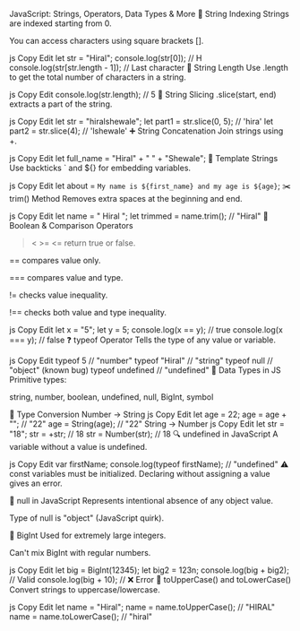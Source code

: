 JavaScript: Strings, Operators, Data Types & More
🧵 String Indexing
Strings are indexed starting from 0.

You can access characters using square brackets [].

js
Copy
Edit
let str = "Hiral";
console.log(str[0]); // H
console.log(str[str.length - 1]); // Last character
📏 String Length
Use .length to get the total number of characters in a string.

js
Copy
Edit
console.log(str.length); // 5
🔁 String Slicing
.slice(start, end) extracts a part of the string.

js
Copy
Edit
let str = "hiralshewale";
let part1 = str.slice(0, 5); // 'hira'
let part2 = str.slice(4);    // 'lshewale'
➕ String Concatenation
Join strings using +.

js
Copy
Edit
let full_name = "Hiral" + " " + "Shewale";
📐 Template Strings
Use backticks ` and ${} for embedding variables.

js
Copy
Edit
let about = `My name is ${first_name} and my age is ${age}`;
✂️ trim() Method
Removes extra spaces at the beginning and end.

js
Copy
Edit
let name = " Hiral     ";
let trimmed = name.trim(); // "Hiral"
📘 Boolean & Comparison Operators
> < >= <= return true or false.

== compares value only.

=== compares value and type.

!= checks value inequality.

!== checks both value and type inequality.

js
Copy
Edit
let x = "5";
let y = 5;
console.log(x == y);  // true
console.log(x === y); // false
❓ typeof Operator
Tells the type of any value or variable.

js
Copy
Edit
typeof 5           // "number"
typeof "Hiral"     // "string"
typeof null        // "object" (known bug)
typeof undefined   // "undefined"
🧪 Data Types in JS
Primitive types:

string, number, boolean, undefined, null, BigInt, symbol

🔁 Type Conversion
Number → String
js
Copy
Edit
let age = 22;
age = age + "";           // "22"
age = String(age);        // "22"
String → Number
js
Copy
Edit
let str = "18";
str = +str;               // 18
str = Number(str);        // 18
🔍 undefined in JavaScript
A variable without a value is undefined.

js
Copy
Edit
var firstName;
console.log(typeof firstName); // "undefined"
⚠️ const variables must be initialized. Declaring without assigning a value gives an error.

🧠 null in JavaScript
Represents intentional absence of any object value.

Type of null is "object" (JavaScript quirk).

🔢 BigInt
Used for extremely large integers.

Can't mix BigInt with regular numbers.

js
Copy
Edit
let big = BigInt(12345);
let big2 = 123n;
console.log(big + big2);  // Valid
console.log(big + 10);    // ❌ Error
🔡 toUpperCase() and toLowerCase()
Convert strings to uppercase/lowercase.

js
Copy
Edit
let name = "Hiral";
name = name.toUpperCase(); // "HIRAL"
name = name.toLowerCase(); // "hiral"